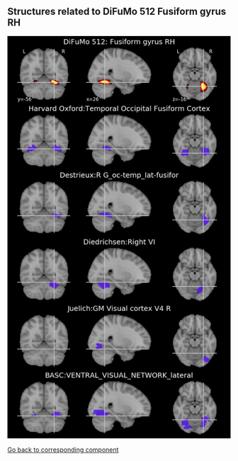 


## Structures related to DiFuMo 512 Fusiform gyrus RH

![422](422.jpg "Structures related to DiFuMo 512 Fusiform gyrus RH")

[Go back to corresponding component](https://parietal-inria.github.io/DiFuMo/512/html/422.html)